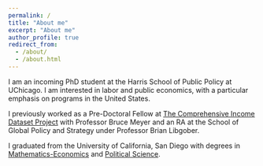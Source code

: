 ```yaml
---
permalink: /
title: "About me"
excerpt: "About me"
author_profile: true
redirect_from: 
  - /about/
  - /about.html
---
```


I am an incoming PhD student at the Harris School of Public Policy at UChicago. I am interested in labor and public economics, with a particular emphasis on programs in the United States.

I previously worked as a Pre-Doctoral Fellow at [The Comprehensive Income Dataset Project](https://cid.harris.uchicago.edu/) with Professor Bruce Meyer and an RA at the School of Global Policy and Strategy under Professor Brian Libgober.

I graduated from the University of California, San Diego with degrees in [Mathematics-Economics](https://www.math.ucsd.edu/students/undergraduate/ma33-joint-major-in-math-econ/) and [Political Science](https://polisci.ucsd.edu/undergrad/major-and-minor-requirements/general.html).